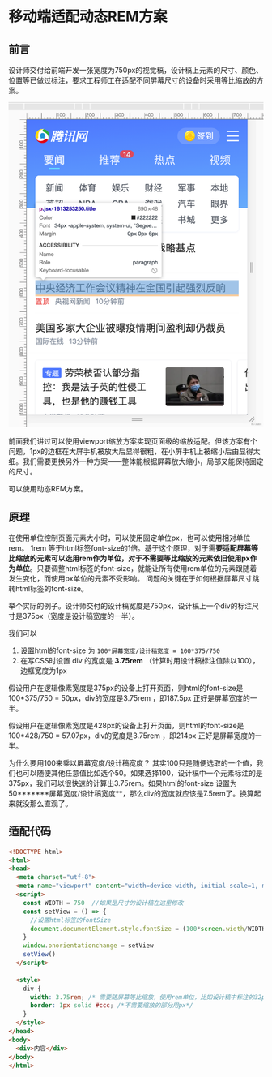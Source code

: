# 移动端适配动态REM方案

## 前言

设计师交付给前端开发一张宽度为750px的视觉稿，设计稿上元素的尺寸、颜色、位置等已做过标注，要求工程师工在适配不同屏幕尺寸的设备时采用等比缩放的方案。

![image.png](images/1608608384959-3784218f-4cd6-4ffd-8d5c-cef87d66e17b.png)

前面我们讲过可以使用viewport缩放方案实现页面级的缩放适配。但该方案有个问题，1px的边框在大屏手机被放大后显得很粗，在小屏手机上被缩小后由显得太细。我们需要更换另外一种方案——整体能根据屏幕放大缩小，局部又能保持固定的尺寸。

可以使用动态REM方案。

## 原理

在使用单位控制页面元素大小时，可以使用固定单位px，也可以使用相对单位rem。 1rem 等于html标签font-size的1倍。基于这个原理，对于需**要适配屏幕等比缩放的元素可以选用rem作为单位，对于不需要等比缩放的元素依旧使用px作为单位**。只要调整html标签的font-size，就能让所有使用rem单位的元素跟随着发生变化，而使用px单位的元素不受影响。 问题的关键在于如何根据屏幕尺寸跳转html标签的font-size。

举个实际的例子。设计师交付的设计稿宽度是750px，设计稿上一个div的标注尺寸是375px（宽度是设计稿宽度的一半）。

我们可以

1. 设置html的font-size 为 `100*屏幕宽度/设计稿宽度 = 100*375/750`
2. 在写CSS时设置 div 的宽度是 **3.75rem** （计算时用设计稿标注值除以100），边框宽度为1px

假设用户在逻辑像素宽度是375px的设备上打开页面，则html的font-size是100*375/750 = 50px，div的宽度是3.75rem ，即187.5px 正好是屏幕宽度的一半。

假设用户在逻辑像素宽度是428px的设备上打开页面，则html的font-size是100*428/750 = 57.07px，div的宽度是3.75rem ，即214px 正好是屏幕宽度的一半。

为什么要用100来乘以屏幕宽度/设计稿宽度？ 其实100只是随便选取的一个值，我们也可以随便其他任意值比如选个50。如果选择100，设计稿中一个元素标注的是375px，我们可以很快速的计算出3.75rem。如果html的font-size 设置为 50*******屏幕宽度/设计稿宽度**，那么div的宽度就应该是7.5rem了。换算起来就没那么直观了。

## 适配代码

```html
<!DOCTYPE html>
<html>
<head>
  <meta charset="utf-8">
  <meta name="viewport" content="width=device-width, initial-scale=1, maximum-scale=1, minimum-scale=1">
  <script>
    const WIDTH = 750  //如果是尺寸的设计稿在这里修改
    const setView = () => {
      //设置html标签的fontSize
      document.documentElement.style.fontSize = (100*screen.width/WIDTH) + 'px'
    }
    window.onorientationchange = setView
    setView()
  </script>
  
  <style>
    div {
      width: 3.75rem; /* 需要随屏幕等比缩放，使用rem单位，比如设计稿中标注的32px这里写成0.32rem */
      border: 1px solid #ccc; /*不需要缩放的部分用px*/
    }
  </style>
</head>
<body>
  <div>内容</div>
</body>
</html>
```
